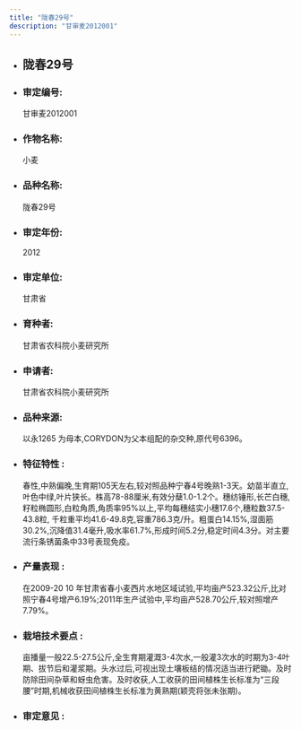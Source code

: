 ```yaml
---
title: "陇春29号"
description: "甘审麦2012001"
---
```

* ## 陇春29号
* ###  审定编号:  
   甘审麦2012001

*  ### 作物名称:  
   小麦

*   ###  品种名称: 
    陇春29号

*   ### 审定年份: 
    2012

*   ### 审定单位:  
    甘肃省

*   ### 育种者:  
    甘肃省农科院小麦研究所

*   ### 申请者:  
    甘肃省农科院小麦研究所

*   ### 品种来源:  
    以永1265 为母本,CORYDON为父本组配的杂交种,原代号6396。

*   ### 特征特性 : 
    春性,中熟偏晚,生育期105天左右,较对照品种宁春4号晚熟1-3天。幼苗半直立,叶色中绿,叶片狭长。株高78-88厘米,有效分蘖1.0-1.2个。穗纺锤形,长芒白穗,籽粒椭圆形,白粒角质,角质率95%以上,平均每穗结实小穗17.6个,穗粒数37.5-43.8粒, 千粒重平均41.6-49.8克,容重786.3克/升。粗蛋白14.15%,湿面筋30.2%,沉降值31.4毫升,吸水率61.7%,形成时间5.2分,稳定时间4.3分。对主要流行条锈菌条中33号表现免疫。

*   ### 产量表现 : 
    在2009-20 10 年甘肃省春小麦西片水地区域试验,平均亩产523.32公斤,比对照宁春4号增产6.19%;2011年生产试验中,平均亩产528.70公斤,较对照增产7.79%。 

*   ### 栽培技术要点 : 
    亩播量一般22.5-27.5公斤,全生育期灌溉3-4次水,一般灌3次水的时期为3-4叶期、拔节后和灌浆期。头水过后,可视出现土壤板结的情况适当进行耙锄。及时防除田间杂草和蚜虫危害。及时收获,人工收获的田间植株生长标准为“三段腰”时期,机械收获田间植株生长标准为黄熟期(颖壳将张未张期)。      

*   ### 审定意见 : 
    
